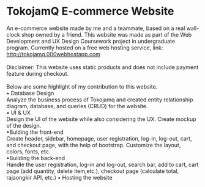 # TokojamQ E-commerce Website

An e-commerce website made by me and a teammate, based on a real wall-clock shop owned by a friend. This website was made as part of the Web Development and UX Design Coursework project in undergraduate program. Currently hosted on a free web hosting service, link: http://tokojamq.000webhostapp.com
<br />
<br />
Disclaimer: This website uses static products and does not include payment feature during checkout.
<br />
<br />
Below are some highlight of my contribution to this website.<br />
• Database Design<br />
Analyze the business process of Tokojamq and created entity relationship diagram, database, and queries (CRUD) for the website.<br />
• UI & UX<br />
Design the UI of the website while also considering the UX. Create mockup of the design.<br />
•Bulding the front-end<br />
Create header, sidebar, homepage, user registration, log-in, log-out, cart, and checkout page, with the help of bootstrap. Customize the layout, colors, fonts, etc.<br />
•Building the back-end<br />
Handle the user registration, log-in and log-out, search bar, add to cart, cart page (add quantity, delete item,etc.), checkout page (calculate total, rajaongkir API, etc.)
• Hosting the website<br />

